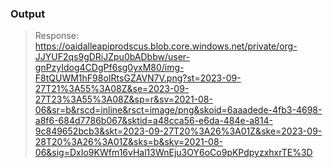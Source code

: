 ### Output

> Response: https://oaidalleapiprodscus.blob.core.windows.net/private/org-JJYUF2qs9gDRiJZpu0bADbbw/user-gnPzyIdog4CDgPf6sg0yxM80/img-F8tQUWM1hF98oIRtsGZAVN7V.png?st=2023-09-27T21%3A55%3A08Z&se=2023-09-27T23%3A55%3A08Z&sp=r&sv=2021-08-06&sr=b&rscd=inline&rsct=image/png&skoid=6aaadede-4fb3-4698-a8f6-684d7786b067&sktid=a48cca56-e6da-484e-a814-9c849652bcb3&skt=2023-09-27T20%3A26%3A01Z&ske=2023-09-28T20%3A26%3A01Z&sks=b&skv=2021-08-06&sig=DxIo9KWfm16vHal13WnEju3OY6oCo9pKPdpyzxhxrTE%3D